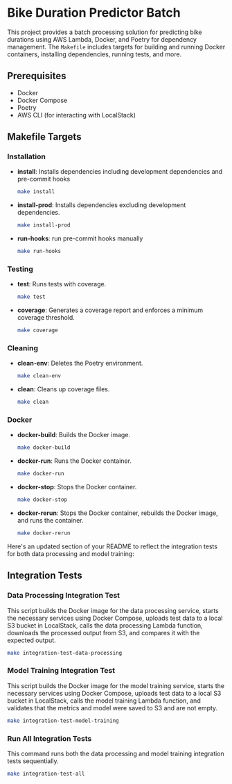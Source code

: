 

# Bike Duration Predictor Batch

This project provides a batch processing solution for predicting bike durations using AWS Lambda, Docker, and Poetry for dependency management. The `Makefile` includes targets for building and running Docker containers, installing dependencies, running tests, and more.

## Prerequisites

- Docker
- Docker Compose
- Poetry
- AWS CLI (for interacting with LocalStack)

## Makefile Targets

### Installation

- **install**: Installs dependencies including development dependencies and pre-commit hooks
  ```bash
  make install
  ```

- **install-prod**: Installs dependencies excluding development dependencies.
  ```bash
  make install-prod
  ```
  
- **run-hooks**: run pre-commit hooks manually
  ```bash
  make run-hooks
  ```
 

### Testing

- **test**: Runs tests with coverage.
  ```bash
  make test
  ```

- **coverage**: Generates a coverage report and enforces a minimum coverage threshold.
  ```bash
  make coverage
  ```

### Cleaning

- **clean-env**: Deletes the Poetry environment.
  ```bash
  make clean-env
  ```

- **clean**: Cleans up coverage files.
  ```bash
  make clean
  ```

### Docker

- **docker-build**: Builds the Docker image.
  ```bash
  make docker-build
  ```

- **docker-run**: Runs the Docker container.
  ```bash
  make docker-run
  ```

- **docker-stop**: Stops the Docker container.
  ```bash
  make docker-stop
  ```

- **docker-rerun**: Stops the Docker container, rebuilds the Docker image, and runs the container.
  ```bash
  make docker-rerun
  ```

Here's an updated section of your README to reflect the integration tests for both data processing and model training:

## Integration Tests

### Data Processing Integration Test
This script builds the Docker image for the data processing service, starts the necessary services using Docker Compose, uploads test data to a local S3 bucket in LocalStack, calls the data processing Lambda function, downloads the processed output from S3, and compares it with the expected output.
```bash
make integration-test-data-processing
```

### Model Training Integration Test
This script builds the Docker image for the model training service, starts the necessary services using Docker Compose, uploads test data to a local S3 bucket in LocalStack, calls the model training Lambda function, and validates that the metrics and model were saved to S3 and are not empty.
```bash
make integration-test-model-training
```

### Run All Integration Tests
This command runs both the data processing and model training integration tests sequentially.
```bash
make integration-test-all
```
